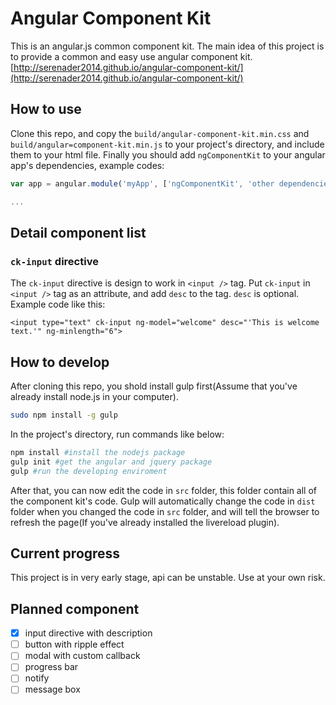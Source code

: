 # Angular Component Kit

This is an angular.js common component kit. The main idea of this project is to provide a common and easy use angular component kit. [http://serenader2014.github.io/angular-component-kit/](http://serenader2014.github.io/angular-component-kit/)

## How to use

Clone this repo, and copy the `build/angular-component-kit.min.css` and `build/angular=component-kit.min.js` to your project's directory, and include them to your html file. Finally you should add `ngComponentKit` to your angular app's dependencies, example codes:

```javascript
var app = angular.module('myApp', ['ngComponentKit', 'other dependencies']);

...
```

## Detail component list

### `ck-input` directive

The `ck-input` directive is design to work in `<input />` tag. Put `ck-input` in `<input />` tag as an attribute, and add `desc` to the tag. `desc` is optional. Example code like this:

```
<input type="text" ck-input ng-model="welcome" desc="'This is welcome text.'" ng-minlength="6">
```

## How to develop

After cloning this repo, you shold install gulp first(Assume that you've already install node.js in your computer).

```bash
sudo npm install -g gulp
```

In the project's directory, run commands like below:

```bash
npm install #install the nodejs package
gulp init #get the angular and jquery package
gulp #run the developing enviroment
```

After that, you can now edit the code in `src` folder, this folder contain all of the component kit's code. Gulp will automatically change the code in `dist` folder when you changed the code in `src` folder, and will tell the browser to refresh the page(If you've already installed the livereload plugin).

## Current progress

This project is in very early stage, api can be unstable. Use at your own risk.

## Planned component

- [x] input directive with description
- [ ] button with ripple effect
- [ ] modal with custom callback
- [ ] progress bar
- [ ] notify
- [ ] message box